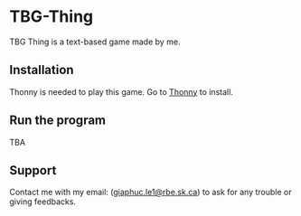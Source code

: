 # TBG-Thing

TBG Thing is a text-based game made by me.

## Installation

Thonny is needed to play this game. Go to [Thonny](https://thonny.org/) to install.

## Run the program

TBA

## Support

Contact me with my email: (giaphuc.le1@rbe.sk.ca) to ask for any trouble or giving feedbacks.
